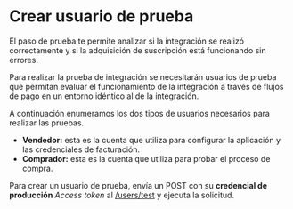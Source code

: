 # Crear usuario de prueba

El paso de prueba te permite analizar si la integración se realizó correctamente y si la adquisición de suscripción está funcionando sin errores.

Para realizar la prueba de integración se necesitarán usuarios de prueba que permitan evaluar el funcionamiento de la integración a través de flujos de pago en un entorno idéntico al de la integración.

A continuación enumeramos los dos tipos de usuarios necesarios para realizar las pruebas.

* **Vendedor:** esta es la cuenta que utiliza para configurar la aplicación y las credenciales de facturación.
* **Comprador:** esta es la cuenta que utiliza para probar el proceso de compra.

Para crear un usuario de prueba, envía un POST con su **credencial de producción** _Access token_ al [/users/test](/developers/es/reference/test_user/_users_test_user/post) y ejecuta la solicitud.
